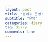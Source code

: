 ```yaml
---
layout: post
title: "동아리 운영"
subtitle: "운영"
categories: diary
tag: diary
comments: true
---
```


### 